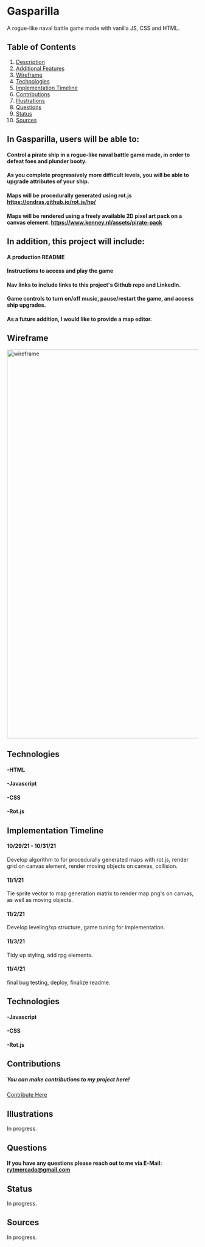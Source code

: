 # Gasparilla
A rogue-like naval battle game made with vanilla JS, CSS and HTML.

## Table of Contents
1. [Description](#description)
2. [Additional Features](#installation)
3. [Wireframe](#wireframe)
4. [Technologies](#technologies)
5. [Implementation Timeline](#implementation-timeline)
6. [Contributions](#contributions)
7. [Illustrations](#illustrations)
8. [Questions](#questions)
9. [Status](#status)
10. [Sources](#sources)

## In Gasparilla, users will be able to: <a name="description"></a>
#### Control a pirate ship in a rogue-like naval battle game made, in order to defeat foes and plunder booty.
#### As you complete progressively more difficult levels, you will be able to upgrade attributes of your ship.
#### Maps will be procedurally generated using rot.js https://ondras.github.io/rot.js/hp/
#### Maps will be rendered using a freely available 2D pixel art pack on a canvas element. https://www.kenney.nl/assets/pirate-pack

## In addition, this project will include: <a name="description"></a>
#### A production README
#### Instructions to access and play the game
#### Nav links to include links to this project's Github repo and LinkedIn.
#### Game controls to turn on/off music, pause/restart the game, and access ship upgrades.
#### As a future addition, I would like to provide a map editor.

## Wireframe
 <img width="1022" alt="wireframe" src="https://user-images.githubusercontent.com/83959916/139467139-3f5f4d20-49c2-4f17-a2bb-fec3b009249e.png">

## Technologies <a name="technologies"></a>
#### -HTML
#### -Javascript
#### -CSS
#### -Rot.js

## Implementation Timeline <a name="implementation-timeline"></a>
#### 10/29/21 - 10/31/21
Develop algorithm to for procedurally generated maps with rot.js, render grid on canvas element, render moving objects on canvas, collision.
#### 11/1/21
Tie sprite vector to map generation matrix to render map png's on canvas, as well as moving objects.
#### 11/2/21
Develop leveling/xp structure, game tuning for implementation.
#### 11/3/21
Tidy up styling, add rpg elements.
#### 11/4/21
final bug testing, deploy, finalize readme.
## Technologies <a name="technologies"></a>
#### -Javascript
#### -CSS
#### -Rot.js
## Contributions <a name="contributions"></a>
##### You can make contributions to my project here! 
 <a href="https://github.com/rytmercado">Contribute Here</a>
## Illustrations <a name="illustrations"></a>
In progress.
## Questions <a name="questions"></a>
#### If you have any questions please reach out to me via E-Mail: rytmercado@gmail.com
## Status <a name="status"></a>
In progress.
## Sources <a name="sources"></a>
In progress.
